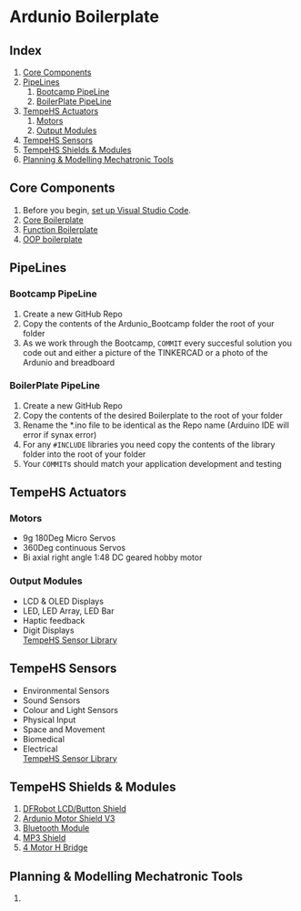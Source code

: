 # Ardunio Boilerplate

## Index
1. [Core Components]()
2. [PipeLines]()
    1. [Bootcamp PipeLine]()
    2. [BoilerPlate PipeLine]()
3. [TempeHS Actuators]()
    1. [Motors]()
    2. [Output Modules]()
4. [TempeHS Sensors]()
5. [TempeHS Shields & Modules]()
6. [Planning & Modelling Mechatronic Tools]()

## Core Components
1. Before you begin, [set up Visual Studio Code](https://github.com/TempeHS/VisualStudioCodeSetup).
2. [Core Boilerplate](https://github.com/TempeHS/TempeHS_Ardunio_Boilerplate/tree/main/Ardunio_Core_Boilerplate)
3. [Function Boilerplate](https://github.com/TempeHS/TempeHS_Ardunio_Boilerplate/tree/main/Ardunio_Function_Boilerplate)
4. [OOP boilerplate](https://github.com/TempeHS/TempeHS_Ardunio_Boilerplate/tree/main/Ardunio_OOP_Boilerplate)

## PipeLines
### Bootcamp PipeLine
1. Create a new GitHub Repo
2. Copy the contents of the Ardunio_Bootcamp folder the root of your folder
3. As we work through the Bootcamp, `COMMIT` every succesful solution you code out and either a picture of the TINKERCAD or a photo of the Ardunio and breadboard

### BoilerPlate PipeLine
1. Create a new GitHub Repo
2. Copy the contents of the desired Boilerplate to the root of your folder
3. Rename the *.ino file to be identical as the Repo name (Arduino IDE will error if synax error)
4. For any `#INCLUDE` libraries you need copy the contents of the library folder into the root of your folder
5. Your `COMMIT`s should match your application development and testing

## TempeHS Actuators
### Motors
- 9g 180Deg Micro Servos 
- 360Deg continuous Servos
- Bi axial right angle 1:48 DC geared hobby motor

### Output Modules
- LCD & OLED Displays
- LED, LED Array, LED Bar
- Haptic feedback
- Digit Displays  
[TempeHS Sensor Library](https://github.com/TempeHS/TempeHS_Ardunio_Boilerplate/tree/main/TempeHS_Sensor_Library)

## TempeHS Sensors
- Environmental Sensors
- Sound Sensors
- Colour and Light Sensors
- Physical Input
- Space and Movement
- Biomedical
- Electrical  
[TempeHS Sensor Library](https://github.com/TempeHS/TempeHS_Ardunio_Boilerplate/tree/main/TempeHS_Sensor_Library)

## TempeHS Shields & Modules
1. [DFRobot LCD/Button Shield](https://wiki.dfrobot.com/LCD_KeyPad_Shield_For_Arduino_SKU__DFR0009)
2. [Ardunio Motor Shield V3](https://store.arduino.cc/products/arduino-motor-shield-rev3)
3. [Bluetooth Module]()
4. [MP3 Shield]()
5. [4 Motor H Bridge]()

## Planning & Modelling Mechatronic Tools
1. 

